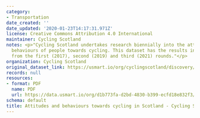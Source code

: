 ```yaml
---
category:
- Transportation
date_created: ''
date_updated: '2020-01-23T14:17:31.971Z'
license: Creative Commons Attribution 4.0 International
maintainer: Cycling Scotland
notes: <p>"Cycling Scotland undertakes research biennially into the attitudes and
  behaviours of people towards cycling. This dataset has the results in pdf format
  from the first (2017), second (2019) and third (2021) rounds."</p>
organization: Cycling Scotland
original_dataset_link: https://usmart.io/org/cyclingscotland/discovery/discovery-view-detail/f9e2f1dc-5f97-4508-a370-ea6f744f6f62
records: null
resources:
- format: PDF
  name: PDF
  url: https://data.usmart.io/org/d1b773fa-d2bd-4830-b399-ecfd18e832f3/resource?resourceGUID=5bb69fcd-128a-46c7-8320-20f6232549f7
schema: default
title: Attitudes and behaviours towards cycling in Scotland - Cycling Scotland
---
```


